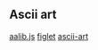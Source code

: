 ## Ascii art

[aalib.js](https://github.com/mir3z/aalib.js)
[figlet](https://www.npmjs.com/package/figlet)
[ascii-art](https://www.npmjs.com/package/ascii-art)

